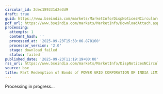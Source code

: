 ```yaml
---
circular_id: 2dec189331d2e3d9
draft: true
guid: https://www.bseindia.com/markets/MarketInfo/DispNoticesNCirculars.aspx?Noticeid={E13B9110-C9EB-456B-966F-3FEED26C4DAE}&noticeno=20250923-19&dt=09/23/2025&icount=19&totcount=78&flag=0
pdf_url: https://www.bseindia.com/markets/MarketInfo/DownloadAttach.aspx?id=20250923-19&attachedId=
processing:
  attempts: 1
  content_hash: ''
  processed_at: '2025-09-23T15:38:06.878160'
  processor_version: '2.0'
  stage: download_failed
  status: failed
published_date: '2025-09-23T11:19:19+00:00'
rss_url: https://www.bseindia.com/markets/MarketInfo/DispNoticesNCirculars.aspx?Noticeid={E13B9110-C9EB-456B-966F-3FEED26C4DAE}&noticeno=20250923-19&dt=09/23/2025&icount=19&totcount=78&flag=0
source: bse
title: Part Redemption of Bonds of POWER GRID CORPORATION OF INDIA LIMITED
---
```


Processing in progress...